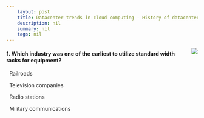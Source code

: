 ```yaml
---
    layout: post
    title: Datacenter trends in cloud computing - History of datacenters
    description: nil
    summary: nil
    tags: nil
---
```



 <a target="_blank" href="https://docs.microsoft.com/en-us/learn/modules/cmu-data-centers/2-data-center-history/"><i class="fas fa-external-link-alt"></i> </a>
 <img align="right" src="https://docs.microsoft.com/en-us/learn/achievements/cmu-cloud-developer/understand-data-centers.svg">
####  1. Which industry was one of the earliest to utilize standard width racks for equipment?


<i class='fas fa-check-square' style='color: Dodgerblue;'></i> &nbsp;&nbsp;Railroads

<i class='far fa-square'></i> &nbsp;&nbsp;Television companies

<i class='far fa-square'></i> &nbsp;&nbsp;Radio stations

<i class='far fa-square'></i> &nbsp;&nbsp;Military communications
<br />
<br />
<br />
